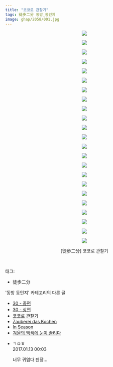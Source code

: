 ```yaml
---
title: "코코로 관찰기"
tags: 徒歩二分 동방_동인지
image: ghap/2058/001.jpg
---
```

<div class="article">
<p style="text-align: center; clear: none; float: none;"><img src="{{ site.nasurl }}/ghap/2058/001.jpg"/></p>
<p style="text-align: center; clear: none; float: none;"><img src="{{ site.nasurl }}/ghap/2058/002.jpg"/></p>
<p style="text-align: center; clear: none; float: none;"><img src="{{ site.nasurl }}/ghap/2058/003.jpg"/></p>
<p style="text-align: center; clear: none; float: none;"><img src="{{ site.nasurl }}/ghap/2058/004.jpg"/></p>
<p style="text-align: center; clear: none; float: none;"><img src="{{ site.nasurl }}/ghap/2058/005.jpg"/></p>
<p style="text-align: center; clear: none; float: none;"><img src="{{ site.nasurl }}/ghap/2058/006.jpg"/></p>
<p style="text-align: center; clear: none; float: none;"><img src="{{ site.nasurl }}/ghap/2058/007.jpg"/></p>
<p style="text-align: center; clear: none; float: none;"><img src="{{ site.nasurl }}/ghap/2058/008.jpg"/></p>
<p style="text-align: center; clear: none; float: none;"><img src="{{ site.nasurl }}/ghap/2058/009.jpg"/></p>
<p style="text-align: center; clear: none; float: none;"><img src="{{ site.nasurl }}/ghap/2058/010.jpg"/></p>
<p style="text-align: center; clear: none; float: none;"><img src="{{ site.nasurl }}/ghap/2058/011.jpg"/></p>
<p style="text-align: center; clear: none; float: none;"><img src="{{ site.nasurl }}/ghap/2058/012.jpg"/></p>
<p style="text-align: center; clear: none; float: none;"><img src="{{ site.nasurl }}/ghap/2058/013.jpg"/></p>
<p style="text-align: center; clear: none; float: none;"><img src="{{ site.nasurl }}/ghap/2058/014.jpg"/></p>
<p style="text-align: center; clear: none; float: none;"><img src="{{ site.nasurl }}/ghap/2058/015.jpg"/></p>
<p style="text-align: center; clear: none; float: none;"><img src="{{ site.nasurl }}/ghap/2058/016.jpg"/></p>
<p style="text-align: center; clear: none; float: none;"><img src="{{ site.nasurl }}/ghap/2058/017.jpg"/></p>
<p style="text-align: center; clear: none; float: none;"><img src="{{ site.nasurl }}/ghap/2058/018.jpg"/></p>
<p style="text-align: center; clear: none; float: none;"><img src="{{ site.nasurl }}/ghap/2058/019.jpg"/></p>
<p style="text-align: center; clear: none; float: none;"><img src="{{ site.nasurl }}/ghap/2058/020.jpg"/></p>
<p style="text-align: center; clear: none; float: none;"><img src="{{ site.nasurl }}/ghap/2058/021.jpg"/></p>
<p style="text-align: center; clear: none; float: none;"><img src="{{ site.nasurl }}/ghap/2058/022.jpg"/></p>
<p style="text-align: center; clear: none; float: none;"><img src="{{ site.nasurl }}/ghap/2058/023.jpg"/></p>
<p style="text-align: center; clear: none; float: none;">[徒歩二分] 코코로 관찰기</p>
<p><br/></p>
</div><div class="tagTrail">
<p>태그: </p>
<ul>
<li>徒歩二分</li>
</ul>
</div><div class="another">
<p>'동방 동인지' 카테고리의 다른 글</p>
<ul>
<li><a href="/2016-09-08-ghap_2060">30 - 중편</a></li>
<li><a href="/2016-09-08-ghap_2059">30 - 상편</a></li>
<li><a href="/2016-09-08-ghap_2058">코코로 관찰기</a></li>
<li><a href="/2016-09-08-ghap_2057">Zauberei das Kochen</a></li>
<li><a href="/2016-09-08-ghap_2056">In Season</a></li>
<li><a href="/2016-09-08-ghap_2055">겨울의 백색에 눈이 끌리다</a></li>
</ul>
</div><div class="cb_module cb_fluid">
<div class="cb_wrt cb_profile">
<div class="comment">
<ul>
<li class="cb_thumb_off" id="comment14890393">
<div class="cb_comment_area">
<div class="cb_info_area">
<div class="cb_section">
<span class="cb_nick_name">ㄱㅁㅎ</span>
</div>
<div class="cb_section">
<span class="cb_date">2017.01.13 00:03 </span>
</div>
</div>
<div class="cb_dsc_comment">
<p class="cb_dsc">
											너무 귀엽다 젠장...
										</p>
</div>
</div></li>
</ul>
</div>
</div><!-- commentList close -->
</div>
